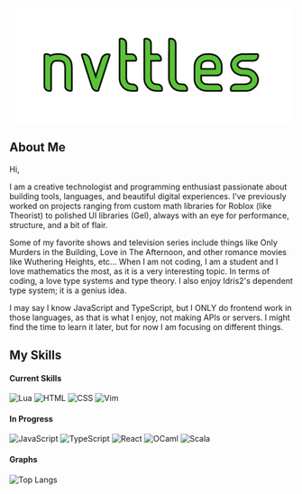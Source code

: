 ![Preview](New%20Project.png)

## About Me
Hi, 

I am a creative technologist and programming enthusiast passionate about building tools, languages, and beautiful digital experiences. I’ve previously worked on projects ranging from custom math libraries for Roblox (like Theorist) to polished UI libraries (Gel), always with an eye for performance, structure, and a bit of flair.

Some of my favorite shows and television series include things like Only Murders in the Building, Love in The Afternoon, and other romance movies like Wuthering Heights, etc... When I am not coding, I am a student and I love mathematics the most, as it is a very interesting topic. In terms of coding, a love type systems and type theory. I also enjoy Idris2's dependent type system; it is a genius idea.

I may say I know JavaScript and TypeScript, but I ONLY do frontend work in those languages, as that is what I enjoy, not making APIs or servers. I might find the time to learn it later, but for now I am focusing on different things.

## My Skills

#### Current Skills

![Lua](https://img.shields.io/badge/Lua-000080?style=for-the-badge&logo=lua&logoColor=white)
![HTML](https://img.shields.io/badge/HTML-E34C26?style=for-the-badge&logo=html5&logoColor=white)
![CSS](https://img.shields.io/badge/CSS-563D7C?style=for-the-badge&logo=css3&logoColor=white)
![Vim](https://img.shields.io/badge/Vim-green?style=for-the-badge&logo=Vim)

#### In Progress

![JavaScript](https://img.shields.io/badge/JavaScript-F1E05A?style=for-the-badge&logo=javascript&logoColor=white)
![TypeScript](https://img.shields.io/badge/TypeScript-3178C6?style=for-the-badge&logo=typescript&logoColor=white)
![React](https://img.shields.io/badge/React-61DAFB?style=for-the-badge&logo=react&logoColor=white)
![OCaml](https://img.shields.io/badge/Rust-f5b28c?style=for-the-badge&logo=rust&logoColor=white)
![Scala](https://img.shields.io/badge/Scala-9F1D20?style=for-the-badge&logo=Scala&logoColor=white)

#### Graphs

![Top Langs](https://github-readme-stats.vercel.app/api/top-langs/?username=lightersup&layout=compact)





